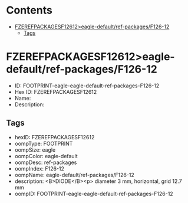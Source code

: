 



Contents
========

* [FZEREFPACKAGESF12612>eagle-default/ref-packages/F126-12](#fzerefpackagesf12612eagle-defaultref-packagesf126-12)
	* [Tags](#tags)

# FZEREFPACKAGESF12612>eagle-default/ref-packages/F126-12

- ID: FOOTPRINT-eagle-eagle-default-ref-packages-F126-12
- Hex ID: FZEREFPACKAGESF12612
- Name: 
- Description: 

## Tags

- hexID: FZEREFPACKAGESF12612
- oompType: FOOTPRINT
- oompSize: eagle
- oompColor: eagle-default
- oompDesc: ref-packages
- oompIndex: F126-12
- oompName: eagle-default/ref-packages/F126-12
- description: &lt;B&gt;DIODE&lt;/B&gt;&lt;p&gt;&#xD;
diameter 3 mm, horizontal, grid 12.7 mm
- oompID: FOOTPRINT-eagle-eagle-default-ref-packages-F126-12

